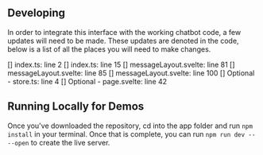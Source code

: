 ## Developing

In order to integrate this interface with the working chatbot code, a few updates will need to be made. These updates are denoted in the code, below is a list of all the places you will need to make changes.

[] index.ts: line 2
[] index.ts: line 15
[] messageLayout.svelte: line 81
[] messageLayout.svelte: line 85
[] messageLayout.svelte: line 100
[] Optional - store.ts: line 4
[] Optional - page.svelte: line 42


## Running Locally for Demos

Once you've downloaded the repository, cd into the app folder and run `npm install` in your terminal. Once that is complete, you can run `npm run dev -- --open` to create the live server.

